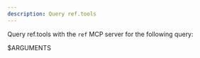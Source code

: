 ```yaml
---
description: Query ref.tools
---
```


Query ref.tools with the `ref` MCP server for the following query:

$ARGUMENTS

